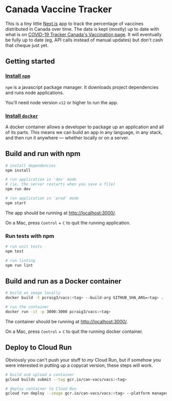 # Canada Vaccine Tracker

This is a tiny little [Next.js](https://expressjs.com/) app to track the percentage of vaccines distributed in Canada over time. The data is kept (mostly) up to date with what is on [COVID-19 Tracker Canada's Vaccination page](https://covid19tracker.ca/vaccinationtracker.html). It will eventually be fully up to date (eg, API calls instead of manual updates) but don't cash that cheque just yet.

## Getting started

### [Install `npm`](https://www.npmjs.com/get-npm)

`npm` is a javascript package manager. It downloads project dependencies and runs node applications.

You'll need node version `v12` or higher to run the app.

### [Install `docker`](https://docs.docker.com/install/)

A docker container allows a developer to package up an application and all of its parts. This means we can build an app in any language, in any stack, and then run it anywhere — whether locally or on a server.

## Build and run with npm

```bash
# install dependencies
npm install

# run application in 'dev' mode
# (ie, the server restarts when you save a file)
npm run dev

# run application in 'prod' mode
npm start
```

The app should be running at [http://localhost:3000/](http://localhost:3000/).

On a Mac, press `Control` + `C` to quit the running application.

### Run tests with npm

```bash
# run unit tests
npm test

# run linting
npm run lint
```

## Build and run as a Docker container

```bash
# build an image locally
docker build -t pcraig3/vacs:<tag> --build-arg GITHUB_SHA_ARG=<tag> .

# run the container
docker run -it -p 3000:3000 pcraig3/vacs:<tag>
```

The container should be running at [http://localhost:3000/](http://localhost:3000/).

On a Mac, press `Control` + `C` to quit the running docker container.

## Deploy to Cloud Run

Obviously you can't push your stuff to _my_ Cloud Run, but if somehow you were interested in putting up a copycat version, these steps will work.

```bash
# build and upload a container
gcloud builds submit --tag gcr.io/can-vacs/vacs:<tag>

# deploy container to Cloud Run
gcloud run deploy --image gcr.io/can-vacs/vacs:<tag> --platform managed
```
